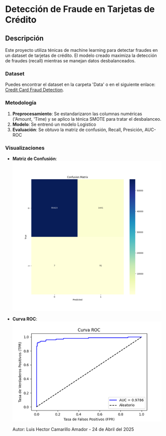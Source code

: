 # Detección de Fraude en Tarjetas de Crédito

## Descripción 
Este proyecto utiliza ténicas de machine learning para detectar fraudes en un dataset de tarjetas de crédito. El modelo creado maximiza la detección de fraudes (recall) mientras se manejan datos desbalanceados.

### Dataset
Puedes encontrar el dataset en la carpeta 'Data' o en el siguiente enlace: [Credit Card Fraud Detection](https://www.kaggle.com/datasets/mlg-ulb/creditcardfraud).

### Metodología
1. **Preprocesamiento**: Se estandarizaron las columnas numéricas ('Amount, 'Time) y se aplico la ténica SMOTE para tratar el desbalanceo.
2. **Modelo**: Se entrenó un modelo Logistico
3. **Evaluación**: Se obtuvo la matriz de confusión, Recall, Presición, AUC-ROC

### Visualizaciones
- **Matriz de Confusión**:
  ![Matriz de Confusión](img/CM.png)
- **Curva ROC**:
  ![Curva ROC](img/roc_curve.png)

  Autor:
  Luis Hector Camarillo Amador - 24 de Abril del 2025
